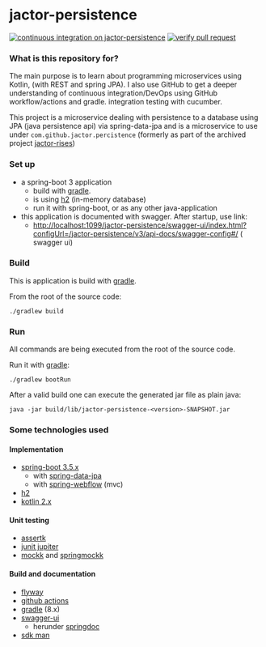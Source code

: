 # jactor-persistence

[![continuous integration on jactor-persistence](https://github.com/jactor-rises/jactor-modules/actions/workflows/persistence-ci.yaml/badge.svg)](https://github.com/jactor-rises/jactor-modules/actions/workflows/persistence-ci.yaml)
[![verify pull request](https://github.com/jactor-rises/jactor-modules/actions/workflows/pr.yaml/badge.svg)](https://github.com/jactor-rises/jactor-modules/actions/workflows/pr.yaml)

### What is this repository for?

The main purpose is to learn about programming microservices using Kotlin, (with REST and spring JPA). I also use GitHub
to get a deeper understanding of continuous integration/DevOps using GitHub workflow/actions and gradle.
integration testing with cucumber.

This project is a microservice dealing with persistence to a database using JPA (java persistence api) via
spring-data-jpa and is a microservice to use under `com.github.jactor.percistence` (formerly as part of the archived
project [jactor-rises](https://github.com/jactor-rises/jactor-rises))

### Set up

* a spring-boot 3 application
    * build with [gradle](https://gradle.org).
    * is using [h2](http://h2database.com) (in-memory database)
    * run it with spring-boot, or as any other java-application
* this application is documented with swagger. After startup, use link:
    * <http://localhost:1099/jactor-persistence/swagger-ui/index.html?configUrl=/jactor-persistence/v3/api-docs/swagger-config#/> (
      swagger ui)

### Build

This is application is build with [gradle](https://gradle.org).

From the root of the source code:

```
./gradlew build
```

### Run

All commands are being executed from the root of the source code.

Run it with [gradle](https://gradle.org):

```
./gradlew bootRun
```

After a valid build one can execute the generated jar file as plain java:

```
java -jar build/lib/jactor-persistence-<version>-SNAPSHOT.jar
```

### Some technologies used

#### Implementation

* [spring-boot 3.5.x](https://spring.io/projects/spring-boot)
    * with [spring-data-jpa](https://spring.io/projects/spring-data-jpa)
    * with [spring-webflow](https://spring.io/projects/spring-webflow) (mvc)
* [h2](http://h2database.com)
* [kotlin 2.x](https://kotlinlang.org)

#### Unit testing

* [assertk](https://github.com/willowtreeapps/assertk)
* [junit jupiter](https://junit.org/)
* [mockk](http://mockk.io) and [springmockk](https://github.com/Ninja-Squad/springmockk)

#### Build and documentation

* [flyway](https://flywaydb.org)
* [github actions](https://docs.github.com/en/actions/learn-github-actions)
* [gradle](https://gradle.org) (8.x)
* [swagger-ui](https://swagger.io/tools/swagger-ui/)
    * herunder [springdoc](https://springdoc.org)
* [sdk man](https://sdkman.io)
